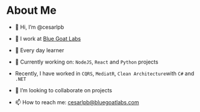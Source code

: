 # About Me 

- 👋 Hi, I’m @cesarlpb
- 🐐 I work at [Blue Goat Labs](https://www.bluegoatlabs.com)
- 👀 Every day learner

- 🌱 Currently working on: `NodeJS`, `React` and `Python` projects
- Recently, I have worked in `CQRS`, `MediatR`, `Clean Architecture`with `C#` and `.NET`

- 🧐 I’m looking to collaborate on projects
- 📫 How to reach me: <cesarlpb@bluegoatlabs.com>

<!---
cesarlpb/cesarlpb is a ✨ special ✨ repository because its `README.md` (this file) appears on your GitHub profile.
You can click the Preview link to take a look at your changes.
--->
